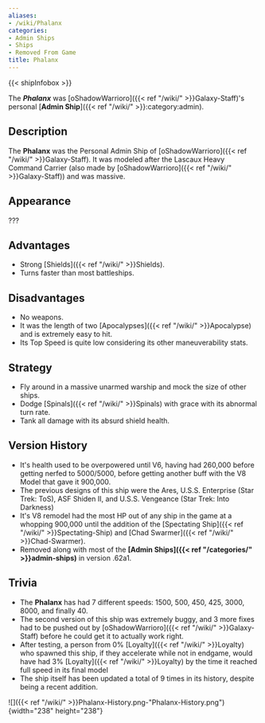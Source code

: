 ```yaml
---
aliases:
- /wiki/Phalanx
categories:
- Admin Ships
- Ships
- Removed From Game
title: Phalanx
---  
```


{{< shipInfobox >}} 

The **_Phalanx_** was [oShadowWarrioro]({{< ref "/wiki/" >}}Galaxy-Staff)'s personal [**Admin Ship**]({{< ref "/wiki/" >}}:category:admin).

## Description

The **Phalanx** was the Personal Admin Ship of [oShadowWarrioro]({{< ref "/wiki/" >}}Galaxy-Staff). It was modeled after the Lascaux Heavy Command Carrier (also made by [oShadowWarrioro]({{< ref "/wiki/" >}}Galaxy-Staff)) and was massive.

## Appearance

???

## Advantages

- Strong [Shields]({{< ref "/wiki/" >}}Shields).
- Turns faster than most battleships.

## Disadvantages

- No weapons.
- It was the length of two [Apocalypses]({{< ref "/wiki/" >}}Apocalypse) and is extremely easy to hit.
- Its Top Speed is quite low considering its other maneuverability stats.

## Strategy

- Fly around in a massive unarmed warship and mock the size of other ships.
- Dodge [Spinals]({{< ref "/wiki/" >}}Spinals) with grace with its abnormal turn rate.
- Tank all damage with its absurd shield health.

## Version History 

- It's health used to be overpowered until V6, having had 260,000 before getting nerfed to 5000/5000, before getting another buff with the V8 Model that gave it 900,000.
- The previous designs of this ship were the Ares, U.S.S. Enterprise (Star Trek: ToS), ASF Shiden II, and U.S.S. Vengeance (Star Trek: Into Darkness)
- It's V8 remodel had the most HP out of any ship in the game at a whopping 900,000 until the addition of the [Spectating Ship]({{< ref "/wiki/" >}}Spectating-Ship) and [Chad Swarmer]({{< ref "/wiki/" >}}Chad-Swarmer).
- Removed along with most of the **[Admin Ships]({{< ref "/categories/" >}}admin-ships)** in version .62a1.

## Trivia

- The **Phalanx** has had 7 different speeds: 1500, 500, 450, 425, 3000, 8000, and finally 40.
- The second version of this ship was extremely buggy, and 3 more fixes had to be pushed out by [oShadowWarrioro]({{< ref "/wiki/" >}}Galaxy-Staff) before he could get it to actually work right.
- After testing, a person from 0% [Loyalty]({{< ref "/wiki/" >}}Loyalty) who spawned this ship, if they accelerate while not in endgame, would have had 3% [Loyalty]({{< ref "/wiki/" >}}Loyalty) by the time it reached full speed in its final model
- The ship itself has been updated a total of 9 times in its history, despite being a recent addition.

![]({{< ref "/wiki/" >}}Phalanx-History.png-"Phalanx-History.png"){width="238" height="238"}